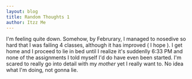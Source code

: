 ```yaml
---
layout: blog
title: Random Thoughts 1
author: Itzz Me
---
```


I'm feeling quite down. Somehow, by Februrary, I managed to nosedive so hard that I was failing 4 classes, although it has improved ( I hope ). I get home and I proceed to lie in bed until I realize it's suddenlly 6:33 PM and none of the assignments I told myself I'd do have even been started. I'm scared to really go into detail with my *mother* yet I really want to. No idea what I'm doing, not gonna lie.
